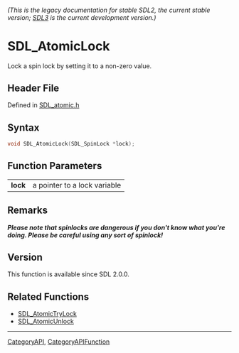 ###### (This is the legacy documentation for stable SDL2, the current stable version; [SDL3](https://wiki.libsdl.org/SDL3/) is the current development version.)
# SDL_AtomicLock

Lock a spin lock by setting it to a non-zero value.

## Header File

Defined in [SDL_atomic.h](https://github.com/libsdl-org/SDL/blob/SDL2/include/SDL_atomic.h)

## Syntax

```c
void SDL_AtomicLock(SDL_SpinLock *lock);

```

## Function Parameters

|              |                              |
| ------------ | ---------------------------- |
| **lock**     | a pointer to a lock variable |

## Remarks

***Please note that spinlocks are dangerous if you don't know what you're
doing. Please be careful using any sort of spinlock!***

## Version

This function is available since SDL 2.0.0.

## Related Functions

* [SDL_AtomicTryLock](SDL_AtomicTryLock)
* [SDL_AtomicUnlock](SDL_AtomicUnlock)

----
[CategoryAPI](CategoryAPI), [CategoryAPIFunction](CategoryAPIFunction)


